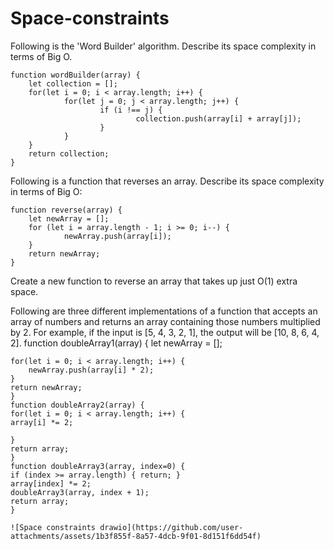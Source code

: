# Space-constraints

Following is the 'Word Builder' algorithm. Describe its space complexity in terms of Big O.

    function wordBuilder(array) { 
		let collection = [];
		for(let i = 0; i < array.length; i++) { 
				for(let j = 0; j < array.length; j++) {
						if (i !== j) {
								collection.push(array[i] + array[j]);
						}
				}
		}
		return collection; 
    }



Following is a function that reverses an array. Describe its space complexity in terms of Big O:

    function reverse(array) { 
		let newArray = [];
		for (let i = array.length - 1; i >= 0; i--) { 
				newArray.push(array[i]);
		}
		return newArray;
    }    



Create a new function to reverse an array that takes up just O(1) extra space.




Following are three different implementations of a function that accepts an array of numbers and returns an array containing those numbers multiplied by 2. For example, if the input is [5, 4, 3, 2, 1], the output will be [10, 8, 6, 4, 2].
function doubleArray1(array) { 
	let newArray = [];

	for(let i = 0; i < array.length; i++) { 
		newArray.push(array[i] * 2);
	}
	return newArray; 
    }
    function doubleArray2(array) {
	for(let i = 0; i < array.length; i++) {
  	array[i] *= 2;

    }
	return array; 
    }
    function doubleArray3(array, index=0) { 
	if (index >= array.length) { return; }
    array[index] *= 2;
    doubleArray3(array, index + 1);
	return array; 
    }

    ![Space constraints drawio](https://github.com/user-attachments/assets/1b3f855f-8a57-4dcb-9f01-8d151f6dd54f)
